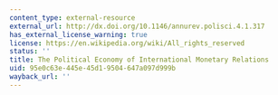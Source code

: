 ```yaml
---
content_type: external-resource
external_url: http://dx.doi.org/10.1146/annurev.polisci.4.1.317
has_external_license_warning: true
license: https://en.wikipedia.org/wiki/All_rights_reserved
status: ''
title: The Political Economy of International Monetary Relations
uid: 95e0c63e-445e-45d1-9504-647a097d999b
wayback_url: ''
---
```

